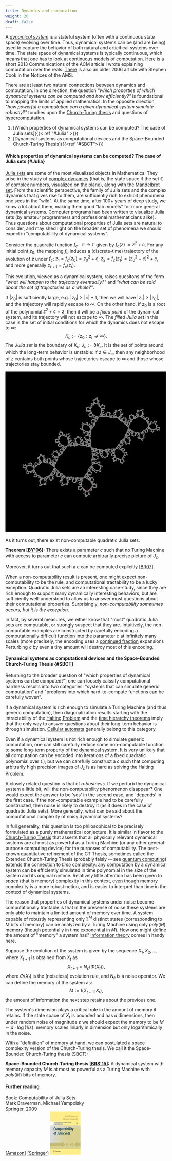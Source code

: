 ```yaml
---
title: Dynamics and computation
weight: 20
draft: false
---
```


A *[dynamical system](https://en.wikipedia.org/wiki/Dynamical_system)* is a stateful system (often with a continuous state space) evolving over time. Thus, dynamical systems can be (and are being) used to capture the behavior of both natural and articifical systems over time. 
The state space of dynamical systems is typically continuous, which means that one has to look at continuous models of computation. [Here](https://cacm.acm.org/magazines/2013/9/167157-computing-with-real-numbers-from-archimedes-to-turing-and-beyond/fulltext) is a short 2013 Communications of the ACM article I wrote explaining computation over the reals. [There](https://www.ams.org/notices/200603/fea-cook.pdf) is also an older 2006 article with Stephen Cook in the Notices of the AMS. 

There are at least two natural connections between dynamics and computation. In one direction, the question *"which properties of which dynamical systems can be computed and how efficiently?"* is foundational to mapping the limits of applied mathematics. In the opposite direction, *"how powerful a computation can a given dynamical system simulate robustly?"* touches upon the [Church-Turing thesis](https://en.wikipedia.org/wiki/Church%E2%80%93Turing_thesis) and questions of [hypercomputation](https://en.wikipedia.org/wiki/Hypercomputation). 

1. [Which properties of dynamical systems can be computed? The case of Julia sets]({{< ref "#Julia" >}})
2. [Dynamical systems as computational devices and the Space-Bounded Church-Turing Thesis]({{<ref "#SBCT">}})

#### Which properties of dynamical systems can be computed? The case of Julia sets {#Julia}

[Julia sets](https://en.wikipedia.org/wiki/Julia_set) are some of the most visualized objects in Mathematics. They arise in the study of [complex dynamics](https://en.wikipedia.org/wiki/Complex_dynamics) (that is, the state space if the set $\mathbb{C}$ of complex numbers, visualized on the plane), along with the [Mandelbrot set](https://en.wikipedia.org/wiki/Mandelbrot_set). From the scientific perspective, the family of Julia sets and the complex dynamics that gives rise to them, are sufficiently rich to exhibit phenomena one sees in the "wild". At the same time, after 100+ years of deep study, we know a lot about them, making them good "lab models" for more general dynamical systems. Computer programs had been written to visualize Julia sets (by amateur programmers and professional mathematicians alike). Thus questions about computational properties of Julia sets are natural to consider, and may shed light on the broader set of phenomena we should expect in "computablility of dynamical systems". 

Consider the quadratic function $f_c:\mathbb{C}\rightarrow \mathbb{C}$ given by $f_c(z):=z^2+c$. 
For any initial point $z_0$, the mapping $f_c$ induces a (discrete-time) trajectory of the evolution of $z$ under $f_c$: $z_1=f_c(z_0)=z_0^2+c$, $z_2=f_c(z_1)=(z_0^2+c)^2+c$, and more generally $z_{t+1}=f_c(z_t)$. 

This evolution, viewed as a dynamical system, raises quesitons of the form *"what will happen to the trajectory eventually?"* and *"what can be said about the set of trajectories as a whole?"*. 

If $|z_0|$ is sufficiently large, e.g. $|z_0|>|c|+1$, then we will have $|z_1|>|z_0|$, and the trajectory will rapidly escape to $\infty$. On the other hand, if $z_0$ is a root of the polynomial $z^2+c=z$, then it will be a *fixed point* of the dynamical system, and its trajectory will not escape to $\infty$. The *filled Julia set* in this case is the set of initial conditions for which the dynamics does not escape to $\infty$:
$$
K_c:=\lbrace z_0: z_t\nrightarrow\infty\rbrace. 
$$
The *Julia set* is the boundary of $K_c$: $J_c:=\partial K_c$. It is the set of points around which the long-term behavior is unstable: if $z\in J_c$, then any neighborhood of $z$ contains both points whose trajectories escape to $\infty$ and those whose trajectories stay bounded. 

![A Julia set with a Siegel disc and a trajectory](/media/Dynamical-Systems/Julia-J3A1B.gif#float-right)

As it turns out, there exist non-computable quadratic Julia sets:

**Theorem [[BY'06]](https://www.ams.org/journals/jams/2006-19-03/S0894-0347-05-00516-3/):** There exists a parameter $c$ such that no Turing Machine with access to parameter $c$ can compute arbitrarily precise picture of $J_c$. 

Moreover, it turns out that such a $c$ can be computed explicitly [[BR07]](https://arxiv.org/abs/math/0604371). 

When a non-computability result is present, one might expect non-computability to be the rule, and computational tractability to be a lucky exception. Quadratic Julia sets are an interesting case-study, since they are rich enough to support many dynamically interesting behaviors, but are sufficiently well-understood to allow us to answer most questions about their computational properties. Surprisingly, *non-computability sometimes occurs, but it is the exception*. 

In fact, by several measures, we either know that "most" quadratic Julia sets are computable, or strongly suspect that they are. Intuitively, the non-computable examples are constructed by carefully encoding a computationally difficult function into the parameter $c$ at infinitely many scales (more precisely, the encoding uses a [continued fraction](https://en.wikipedia.org/wiki/Continued_fraction) expansion). Perturbing $c$ by even a tiny amount will destroy most of this encoding. 

#### Dynamical systems as computational devices and the Space-Bounded Church-Turing Thesis {#SBCT}

Returning to the broader question of "which properties of dynamical systems can be computed?", one can loosely calssify computational hardness results into two categories: "systems that can simulate generic computation" and "problems into which hard-to-compute functions can be carefully woven". 

If a dynamical system is rich enough to simulate a Turing Machine (and thus generic computation), then diagonalization results starting with the intractability of the [Halting Problem](https://en.wikipedia.org/wiki/Halting_problem) and the [time hierarchy theorems](https://en.wikipedia.org/wiki/Time_hierarchy_theorem) imply that the only way to answer questions about their long-term behavior is through simulation. [Cellular automata](https://en.wikipedia.org/wiki/Cellular_automaton) generally belong to this category.

Even if a dynamical system is not rich enough to simulate generic computation, one can still carefully reduce some non-computable function to some long-term property of the dynamical system. It is very unlikely that all computation can be encoded into iterations of a fixed quadratic polynomial over $\mathbb{C}$), but we can carefully construct a $c$ such that computing arbitrarily high precision images of $J_c$ is as hard as solving the Halting Problem. 

A closely related question is that of *robustness*. If we perturb the dynamical system a little bit, will the non-computability phenomenon disappear? One would expect the answer to be 'yes' in the second case, and 'depends' in the first case. If the non-computable example had to be carefully constructed, then noise is likely to destroy it (as it does in the case of quadratic Julia sets). More generally, what can be said about the computational complexity of noisy dynamical systems?

In full generality, this question is too philosophical to be precisely formulated as a purely mathematical conjecture. It is similar in flavor to the [Church-Turing Thesis](https://en.wikipedia.org/wiki/Church%E2%80%93Turing_thesis) that asserts that all physically relevant dynamical systems are at most as powerful as a Turing Machine (or any other general-purpose computing device) for the purposes of computability. The best-known quantitative refinement of the CT Thesis, sometimes called the Extended Church-Turing Thesis (probably falsly -- see [quantum computing](https://en.wikipedia.org/wiki/Quantum_computing)) extends the connection to *time* complexity: any computation by a dynamical system can be efficiently simulated in time polynomial in the size of the system and its original runtime. Relatively little attention has been given to *space* (that is memory) complexity in this context, even though memory complexity is a more robust notion, and is easier to interpret than time in the context of dynamical systems. 

The reason that properties of dynamical systems under noise become computationally tractable is that in the presense of noise these systems are only able to maintain a limited amount of memory over time. A system capable of robustly representing only $2^M$ distinct states (corresponding to $M$ bits of memory) can be analyzed by a Turing Machine using only $poly(M)$ memory (though potentially in time exponential in $M$). How one might define the amount of "memory" a system has? [Information theory](/research/information-complexity/) comes in handy here. 

Suppose the evolution of the system is given by the sequence $X_1,X_2,\ldots$, where $X_{t+1}$ is obtained from $X_t$ as $$X_{t+1}=N_\varepsilon(\Phi(X_t)),$$ where $\Phi(X_t)$ is the (noiseless) evolution rule, and $N_\varepsilon$ is a noise operator. We can define the memory of the system as:
$$
M:= I(X_{t+1};X_t),
$$
the amount of information the next step retains about the previous one. 

The system's dimension plays a critical role in the amount of memory it retains. If the state space of $X_t$ is bounded and has $d$ dimensions, then under random noise of magnitude $\varepsilon$ we should expect the memory to be $M\sim d\cdot \log (1/\varepsilon)$: memory scales liniarly in dimension but only logarithmically in the noise. 

With a "definition" of memory at hand, we can postulated a space complexity version of the Church-Turing thesis. We call it the Space-Bounded Church-Turing thesis (SBCT):

**Space-Bounded Church-Turing thesis [[BRS'15](https://journals.aps.org/prl/abstract/10.1103/PhysRevLett.115.098701)]:** A dynamical system with memory capacity $M$ is at most as powerful as a Turing Machine with $poly(M)$ bits of memory. 


#### Further reading 

Book: Computability of Julia Sets  
Mark Braverman, Michael Yampolsky  
Springer, 2009  
[\[Amazon\]](https://www.amazon.com/dp/3540685464) [\[Springer\]](https://www.springer.com/mathematics/computational+science+%26+engineering/book/978-3-540-68546-3)
![Book Cover for "Computability of Julia Sets"](/media/BookCover.jpg#float-right)
